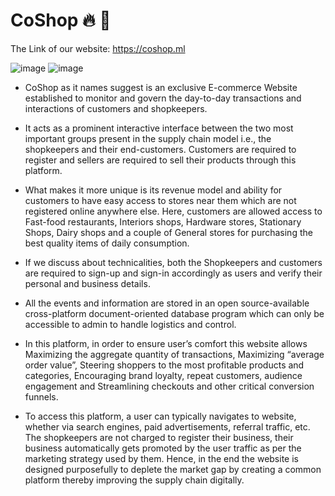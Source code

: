 # CoShop :fire: 🛒
The Link of our website: https://coshop.ml

![image](https://user-images.githubusercontent.com/65492948/191588450-6d945598-a1a5-42f1-a86a-97fbe95baff5.png)
![image](https://user-images.githubusercontent.com/65492948/191594329-f2c41fb7-3449-4a55-8ba6-61c125fc5709.png)


- CoShop as it names suggest is an exclusive E-commerce Website established to monitor and govern the day-to-day transactions and interactions of customers and shopkeepers. 
- It acts as a prominent interactive interface between the two most important groups present in the supply chain model i.e., the shopkeepers and their end-customers. Customers are required to register and sellers are required to sell their products through this platform. 
- What makes it more unique is its revenue model and ability for customers to have easy access to stores near them which are not registered online anywhere else. Here, customers are allowed access to Fast-food restaurants, Interiors shops, Hardware stores, Stationary Shops, Dairy shops and a couple of General stores for purchasing the best quality items of daily consumption.

- If we discuss about technicalities, both the Shopkeepers and customers are required to sign-up and sign-in accordingly as users and verify their personal and business details.
- All the events and information are stored in an open source-available cross-platform document-oriented database program which can only be accessible to admin to handle logistics and control. 

- In this platform, in order to ensure user’s comfort this website allows Maximizing the aggregate quantity of transactions, Maximizing “average order value”, Steering shoppers to the most profitable products and categories, Encouraging brand loyalty, repeat customers, audience engagement and Streamlining checkouts and other critical conversion funnels.
- To access this platform, a user can typically navigates to website, whether via search engines, paid advertisements, referral traffic, etc. The shopkeepers are not charged to register their business, their business automatically gets promoted by the user traffic as per the marketing strategy used by them.
Hence, in the end the website is designed purposefully to deplete the market gap by creating a common platform thereby improving the supply chain digitally.   
